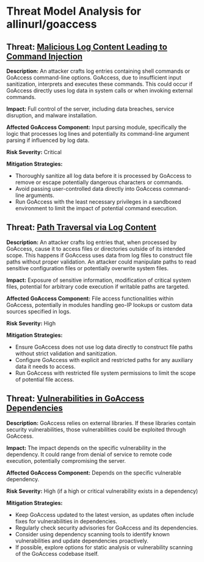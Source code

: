 # Threat Model Analysis for allinurl/goaccess

## Threat: [Malicious Log Content Leading to Command Injection](./threats/malicious_log_content_leading_to_command_injection.md)

**Description:** An attacker crafts log entries containing shell commands or GoAccess command-line options. GoAccess, due to insufficient input sanitization, interprets and executes these commands. This could occur if GoAccess directly uses log data in system calls or when invoking external commands.

**Impact:** Full control of the server, including data breaches, service disruption, and malware installation.

**Affected GoAccess Component:** Input parsing module, specifically the logic that processes log lines and potentially its command-line argument parsing if influenced by log data.

**Risk Severity:** Critical

**Mitigation Strategies:**

*   Thoroughly sanitize all log data before it is processed by GoAccess to remove or escape potentially dangerous characters or commands.
*   Avoid passing user-controlled data directly into GoAccess command-line arguments.
*   Run GoAccess with the least necessary privileges in a sandboxed environment to limit the impact of potential command execution.

## Threat: [Path Traversal via Log Content](./threats/path_traversal_via_log_content.md)

**Description:** An attacker crafts log entries that, when processed by GoAccess, cause it to access files or directories outside of its intended scope. This happens if GoAccess uses data from log files to construct file paths without proper validation. An attacker could manipulate paths to read sensitive configuration files or potentially overwrite system files.

**Impact:** Exposure of sensitive information, modification of critical system files, potential for arbitrary code execution if writable paths are targeted.

**Affected GoAccess Component:** File access functionalities within GoAccess, potentially in modules handling geo-IP lookups or custom data sources specified in logs.

**Risk Severity:** High

**Mitigation Strategies:**

*   Ensure GoAccess does not use log data directly to construct file paths without strict validation and sanitization.
*   Configure GoAccess with explicit and restricted paths for any auxiliary data it needs to access.
*   Run GoAccess with restricted file system permissions to limit the scope of potential file access.

## Threat: [Vulnerabilities in GoAccess Dependencies](./threats/vulnerabilities_in_goaccess_dependencies.md)

**Description:** GoAccess relies on external libraries. If these libraries contain security vulnerabilities, those vulnerabilities could be exploited through GoAccess.

**Impact:** The impact depends on the specific vulnerability in the dependency. It could range from denial of service to remote code execution, potentially compromising the server.

**Affected GoAccess Component:**  Depends on the specific vulnerable dependency.

**Risk Severity:** High (if a high or critical vulnerability exists in a dependency)

**Mitigation Strategies:**

*   Keep GoAccess updated to the latest version, as updates often include fixes for vulnerabilities in dependencies.
*   Regularly check security advisories for GoAccess and its dependencies.
*   Consider using dependency scanning tools to identify known vulnerabilities and update dependencies proactively.
*   If possible, explore options for static analysis or vulnerability scanning of the GoAccess codebase itself.

